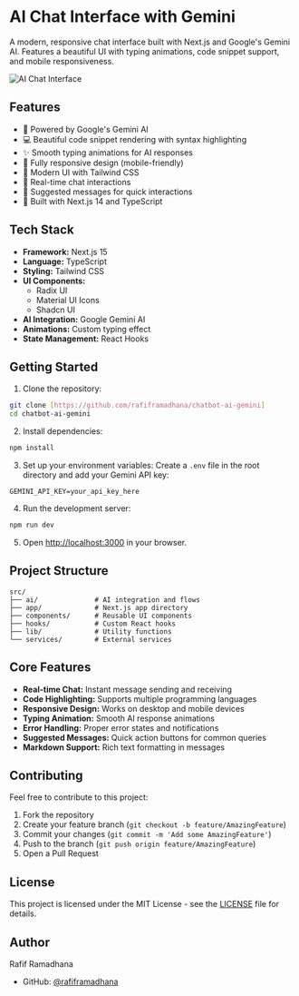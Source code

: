 # AI Chat Interface with Gemini

A modern, responsive chat interface built with Next.js and Google's Gemini AI. Features a beautiful UI with typing animations, code snippet support, and mobile responsiveness.

![AI Chat Interface](https://avatars.githubusercontent.com/rafiframadhana)

## Features

- 🤖 Powered by Google's Gemini AI
- 💻 Beautiful code snippet rendering with syntax highlighting
- ✨ Smooth typing animations for AI responses
- 📱 Fully responsive design (mobile-friendly)
- 🎨 Modern UI with Tailwind CSS
- 🔄 Real-time chat interactions
- 💬 Suggested messages for quick interactions
- 🚀 Built with Next.js 14 and TypeScript

## Tech Stack

- **Framework:** Next.js 15
- **Language:** TypeScript
- **Styling:** Tailwind CSS
- **UI Components:** 
  - Radix UI
  - Material UI Icons
  - Shadcn UI
- **AI Integration:** Google Gemini AI
- **Animations:** Custom typing effect
- **State Management:** React Hooks

## Getting Started

1. Clone the repository:
```bash
git clone [https://github.com/rafiframadhana/chatbot-ai-gemini]
cd chatbot-ai-gemini
```

2. Install dependencies:
```bash
npm install
```

3. Set up your environment variables:
Create a `.env` file in the root directory and add your Gemini API key:
```env
GEMINI_API_KEY=your_api_key_here
```

4. Run the development server:
```bash
npm run dev
```

5. Open [http://localhost:3000](http://localhost:3000) in your browser.

## Project Structure

```
src/
├── ai/              # AI integration and flows
├── app/             # Next.js app directory
├── components/      # Reusable UI components
├── hooks/           # Custom React hooks
├── lib/             # Utility functions
└── services/        # External services
```

## Core Features

- **Real-time Chat:** Instant message sending and receiving
- **Code Highlighting:** Supports multiple programming languages
- **Responsive Design:** Works on desktop and mobile devices
- **Typing Animation:** Smooth AI response animations
- **Error Handling:** Proper error states and notifications
- **Suggested Messages:** Quick action buttons for common queries
- **Markdown Support:** Rich text formatting in messages

## Contributing

Feel free to contribute to this project:

1. Fork the repository
2. Create your feature branch (`git checkout -b feature/AmazingFeature`)
3. Commit your changes (`git commit -m 'Add some AmazingFeature'`)
4. Push to the branch (`git push origin feature/AmazingFeature`)
5. Open a Pull Request

## License

This project is licensed under the MIT License - see the [LICENSE](LICENSE) file for details.

## Author

Rafif Ramadhana
- GitHub: [@rafiframadhana](https://github.com/rafiframadhana)
